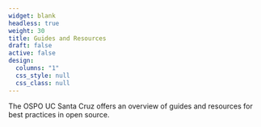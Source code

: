 ```yaml
---
widget: blank
headless: true
weight: 30
title: Guides and Resources
draft: false
active: false
design:
  columns: "1"
  css_style: null
  css_class: null
---
```


The OSPO UC Santa Cruz offers an overview of guides and resources for best practices in open source.

